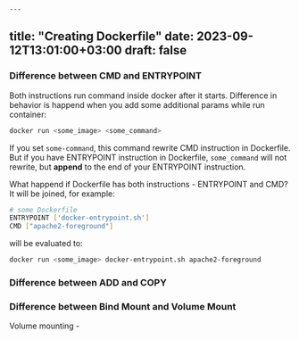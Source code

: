 	---
title: "Creating Dockerfile"
date: 2023-09-12T13:01:00+03:00
draft: false
---

### Difference between CMD and ENTRYPOINT

Both instructions run command inside docker after it starts. Difference in behavior is happend when you add some additional params while run container:
```bash
docker run <some_image> <some_command>
```
If you set `some-command`, this command rewrite CMD instruction in Dockerfile. But if you have ENTRYPOINT instruction in Dockerfile, `some_command` will not rewrite, but **append** to the end of your ENTRYPOINT instruction. 

What happend if Dockerfile has both instructions - ENTRYPOINT and CMD? It will be joined, for example:
```bash
# some Dockerfile
ENTRYPOINT ['docker-entrypoint.sh']
CMD ["apache2-foreground"]
```

will be evaluated to:
```bash
docker run <some_image> docker-entrypoint.sh apache2-foreground
```


### Difference between ADD and COPY


### Difference between Bind Mount and Volume Mount

Volume mounting - 


